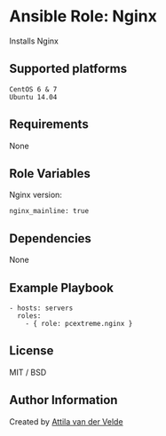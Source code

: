# Ansible Role: Nginx

Installs Nginx

## Supported platforms

```
CentOS 6 & 7
Ubuntu 14.04
```

## Requirements

None

## Role Variables

Nginx version:

```
nginx_mainline: true
```

## Dependencies

None

## Example Playbook

```
- hosts: servers
  roles:
    - { role: pcextreme.nginx }
```

## License

MIT / BSD

## Author Information

Created by [Attila van der Velde](https://github.com/vdvm)
